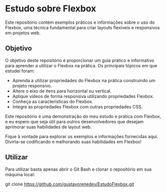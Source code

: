 # Estudo sobre Flexbox

Este repositório contém exemplos práticos e informações sobre o uso do Flexbox, uma técnica fundamental para criar layouts flexíveis e responsivos em projetos web. 

## Objetivo

O objetivo deste repositório é proporcionar um guia prático e informativo para aprender a utilizar o Flexbox na prática. Os principais tópicos em que estudei foram:

- Aprenda a utilizar propriedades do Flexbox na prática construindo um projeto responsivo.
- Altere o eixo de itens para horizontal ou vertical.
- Aplique vídeos de forma responsiva utilizando propriedades Flexbox.
- Conheça as características do Flexbox.
- Integre as propriedades Flexbox com outras propriedades CSS.

Este repositório é uma demonstração do meu estudo e prática com Flexbox, e eu espero que seja útil para outros desenvolvedores que desejam aprimorar suas habilidades de layout web.

Fique à vontade para explorar os exemplos e informações fornecidas aqui. Divirta-se codificando e melhorando suas habilidades em Flexbox!

## Utilizar
Para utilizar basta apenas abrir o Git Bash e clonar o repositório em sua máquina local:

git clone https://github.com/gustavorenedev/EstudoFlexbox.git
